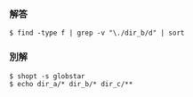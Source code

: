 ### 解答
```
$ find -type f | grep -v "\./dir_b/d" | sort
```
### 別解
```
$ shopt -s globstar
$ echo dir_a/* dir_b/* dir_c/**
```
